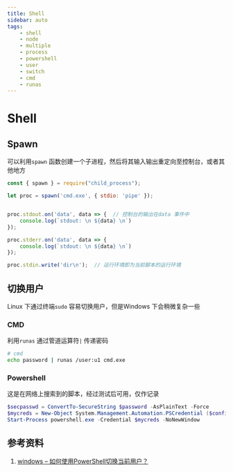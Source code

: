 ```yaml
---
title: Shell  
sidebar: auto
tags:  
    - shell  
    - node  
    - multiple  
    - process
    - powershell  
    - user  
    - switch  
    - cmd  
    - runas
---  
```


# Shell  
## Spawn  
可以利用`spawn` 函数创建一个子进程，然后将其输入输出重定向至控制台，或者其他地方    
```js
const { spawn } = require("child_process");

let proc = spawn('cmd.exe', { stdio: 'pipe' });


proc.stdout.on('data', data => {  // 控制台的输出在data 事件中
    console.log(`stdout: \n ${data} \n`)
});

proc.stderr.on('data', data => {
    console.log(`stdout: \n ${data} \n`)
});

proc.stdin.write('dir\n');  // 运行环境即为当前脚本的运行环境
```  

## 切换用户    
Linux 下通过终端`sudo` 容易切换用户，但是Windows 下会稍微复杂一些  
### CMD  
利用`runas` 通过管道运算符`|` 传递密码    
```bash
# cmd
echo password | runas /user:u1 cmd.exe
```

### Powershell  
这是在网络上搜索到的脚本，经过测试后可用，仅作记录  
```powershell
$secpasswd = ConvertTo-SecureString $password -AsPlainText -Force
$mycreds = New-Object System.Management.Automation.PSCredential ($config_name, $secpasswd)
Start-Process powershell.exe -Credential $mycreds -NoNewWindow
```

## 参考资料  
1. [windows – 如何使用PowerShell切换当前用户？](http://www.voidcn.com/article/p-ryauqmix-byg.html)